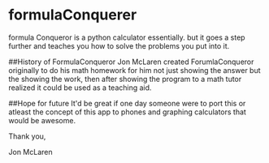 # formulaConquerer

formula Conqueror is a python calculator essentially. but it goes a step further and teaches you how to solve the problems you put into it.

##History of FormulaConqueror
Jon McLaren created ForumlaConqueror originally to do his math homework for him not just showing the answer but the showing the work, then after showing the program to a math tutor realized it could be used as a teaching aid.

##Hope for future
It'd be great if one day someone were to port this or atleast the concept of this app to phones and graphing calculators that would be awesome.


Thank you,

Jon McLaren